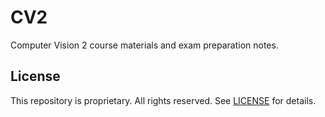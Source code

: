 # CV2

Computer Vision 2 course materials and exam preparation notes.

## License

This repository is proprietary. All rights reserved. See [LICENSE](LICENSE) for details.